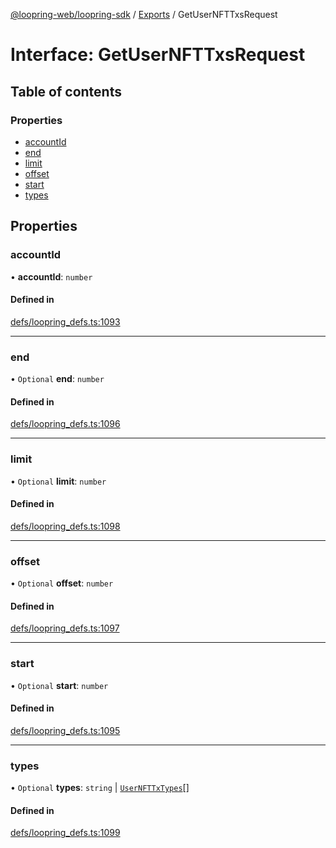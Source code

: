 [@loopring-web/loopring-sdk](../README.md) / [Exports](../modules.md) / GetUserNFTTxsRequest

# Interface: GetUserNFTTxsRequest

## Table of contents

### Properties

- [accountId](GetUserNFTTxsRequest.md#accountid)
- [end](GetUserNFTTxsRequest.md#end)
- [limit](GetUserNFTTxsRequest.md#limit)
- [offset](GetUserNFTTxsRequest.md#offset)
- [start](GetUserNFTTxsRequest.md#start)
- [types](GetUserNFTTxsRequest.md#types)

## Properties

### accountId

• **accountId**: `number`

#### Defined in

[defs/loopring_defs.ts:1093](https://github.com/Loopring/loopring_sdk/blob/18accaa/src/defs/loopring_defs.ts#L1093)

___

### end

• `Optional` **end**: `number`

#### Defined in

[defs/loopring_defs.ts:1096](https://github.com/Loopring/loopring_sdk/blob/18accaa/src/defs/loopring_defs.ts#L1096)

___

### limit

• `Optional` **limit**: `number`

#### Defined in

[defs/loopring_defs.ts:1098](https://github.com/Loopring/loopring_sdk/blob/18accaa/src/defs/loopring_defs.ts#L1098)

___

### offset

• `Optional` **offset**: `number`

#### Defined in

[defs/loopring_defs.ts:1097](https://github.com/Loopring/loopring_sdk/blob/18accaa/src/defs/loopring_defs.ts#L1097)

___

### start

• `Optional` **start**: `number`

#### Defined in

[defs/loopring_defs.ts:1095](https://github.com/Loopring/loopring_sdk/blob/18accaa/src/defs/loopring_defs.ts#L1095)

___

### types

• `Optional` **types**: `string` \| [`UserNFTTxTypes`](../enums/UserNFTTxTypes.md)[]

#### Defined in

[defs/loopring_defs.ts:1099](https://github.com/Loopring/loopring_sdk/blob/18accaa/src/defs/loopring_defs.ts#L1099)
